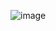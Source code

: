 ![image](https://github.com/FoxTale-Labs/OnFire124/assets/72300200/d74af09d-a63b-4784-a68d-76a838432765)


<!--
**OnFire124/OnFire124** is a ✨ _special_ ✨ repository because its `README.md` (this file) appears on your GitHub profile.

Here are some ideas to get you started:

- 🔭 I’m currently working on ...
- 🌱 I’m currently learning ...
- 👯 I’m looking to collaborate on ...
- 🤔 I’m looking for help with ...
- 💬 Ask me about ...
- 📫 How to reach me: ...
- 😄 Pronouns: ...
- ⚡ Fun fact: ...
-->
